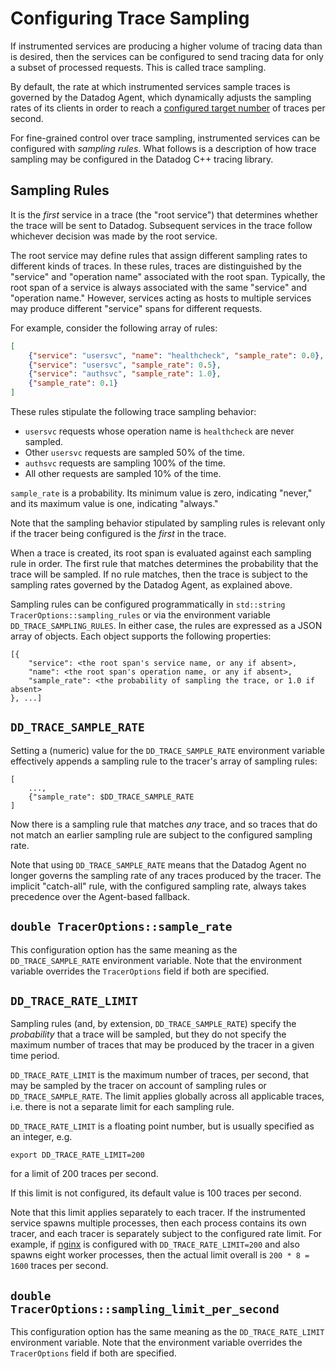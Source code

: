 Configuring Trace Sampling
==========================
If instrumented services are producing a higher volume of tracing data than is
desired, then the services can be configured to send tracing data for only a
subset of processed requests.  This is called trace sampling.

By default, the rate at which instrumented services sample traces is governed by
the Datadog Agent, which dynamically adjusts the sampling rates of its clients
in order to reach a [configured target number][1] of traces per second.

For fine-grained control over trace sampling, instrumented services can be
configured with _sampling rules_.  What follows is a description of how
trace sampling may be configured in the Datadog C++ tracing library.

Sampling Rules
--------------
It is the _first_ service in a trace (the "root service") that determines
whether the trace will be sent to Datadog.  Subsequent services in the trace
follow whichever decision was made by the root service.

The root service may define rules that assign different sampling rates to
different kinds of traces.  In these rules, traces are distinguished by the
"service" and "operation name" associated with the root span.  Typically, the
root span of a service is always associated with the same "service" and
"operation name."  However, services acting as hosts to multiple services may
produce different "service" spans for different requests.

For example, consider the following array of rules:
```json
[
    {"service": "usersvc", "name": "healthcheck", "sample_rate": 0.0},
    {"service": "usersvc", "sample_rate": 0.5},
    {"service": "authsvc", "sample_rate": 1.0},
    {"sample_rate": 0.1}
]
```
These rules stipulate the following trace sampling behavior:

- `usersvc` requests whose operation name is `healthcheck` are never sampled.
- Other `usersvc` requests are sampled 50% of the time.
- `authsvc` requests are sampling 100% of the time.
- All other requests are sampled 10% of the time.

`sample_rate` is a probability.  Its minimum value is zero, indicating "never,"
and its maximum value is one, indicating "always."

Note that the sampling behavior stipulated by sampling rules is relevant only
if the tracer being configured is the _first_ in the trace.

When a trace is created, its root span is evaluated against each sampling rule
in order.  The first rule that matches determines the probability that the
trace will be sampled.  If no rule matches, then the trace is subject to the
sampling rates governed by the Datadog Agent, as explained above.

Sampling rules can be configured programmatically in `std::string
TracerOptions::sampling_rules` or via the environment variable
`DD_TRACE_SAMPLING_RULES`.  In either case, the rules are expressed as a JSON
array of objects.  Each object supports the following properties:
```
[{
    "service": <the root span's service name, or any if absent>,
    "name": <the root span's operation name, or any if absent>,
    "sample_rate": <the probability of sampling the trace, or 1.0 if absent>
}, ...]
```

`DD_TRACE_SAMPLE_RATE`
----------------------
Setting a (numeric) value for the `DD_TRACE_SAMPLE_RATE` environment variable
effectively appends a sampling rule to the tracer's array of sampling rules:
```
[
    ...,
    {"sample_rate": $DD_TRACE_SAMPLE_RATE
]
```
Now there is a sampling rule that matches _any_ trace, and so traces that do
not match an earlier sampling rule are subject to the configured sampling rate.

Note that using `DD_TRACE_SAMPLE_RATE` means that the Datadog Agent no longer
governs the sampling rate of any traces produced by the tracer.  The implicit
"catch-all" rule, with the configured sampling rate, always takes precedence
over the Agent-based fallback.

`double TracerOptions::sample_rate`
-----------------------------------
This configuration option has the same meaning as the `DD_TRACE_SAMPLE_RATE`
environment variable.  Note that the environment variable overrides the
`TracerOptions` field if both are specified. 

`DD_TRACE_RATE_LIMIT`
---------------------
Sampling rules (and, by extension, `DD_TRACE_SAMPLE_RATE`) specify the
_probability_ that a trace will be sampled, but they do not specify the maximum
number of traces that may be produced by the tracer in a given time period.

`DD_TRACE_RATE_LIMIT` is the maximum number of traces, per second, that may be
sampled by the tracer on account of sampling rules or `DD_TRACE_SAMPLE_RATE`.
The limit applies globally across all applicable traces, i.e. there is not a
separate limit for each sampling rule.

`DD_TRACE_RATE_LIMIT` is a floating point number, but is usually specified as an integer, e.g.
```shell
export DD_TRACE_RATE_LIMIT=200
```
for a limit of 200 traces per second.

If this limit is not configured, its default value is 100 traces per second.

Note that this limit applies separately to each tracer.  If the instrumented
service spawns multiple processes, then each process contains its own tracer,
and each tracer is separately subject to the configured rate limit.  For
example, if [nginx][2] is configured with `DD_TRACE_RATE_LIMIT=200` and also
spawns eight worker processes, then the actual limit overall is `200 * 8 =
1600` traces per second.

`double TracerOptions::sampling_limit_per_second`
-------------------------------------------------
This configuration option has the same meaning as the `DD_TRACE_RATE_LIMIT`
environment variable.  Note that the environment variable overrides the
`TracerOptions` field if both are specified.

[1]: https://docs.datadoghq.com/tracing/trace_ingestion/mechanisms/?tab=environmentvariables#in-the-agent
[2]: https://docs.datadoghq.com/tracing/setup_overview/proxy_setup/?tab=nginx
